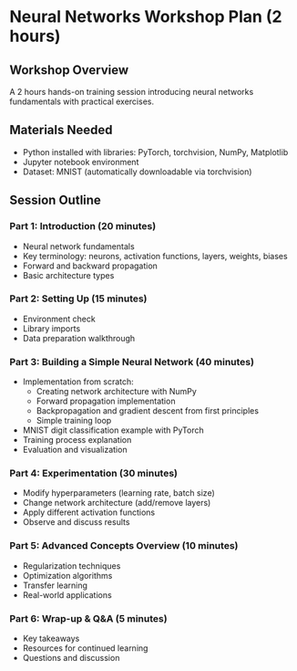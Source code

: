 # Neural Networks Workshop Plan (2 hours)

## Workshop Overview

A 2 hours hands-on training session introducing neural networks fundamentals with practical exercises.

## Materials Needed

- Python installed with libraries: PyTorch, torchvision, NumPy, Matplotlib
- Jupyter notebook environment
- Dataset: MNIST (automatically downloadable via torchvision)

## Session Outline

### Part 1: Introduction (20 minutes)

- Neural network fundamentals
- Key terminology: neurons, activation functions, layers, weights, biases
- Forward and backward propagation
- Basic architecture types

### Part 2: Setting Up (15 minutes)

- Environment check
- Library imports
- Data preparation walkthrough

### Part 3: Building a Simple Neural Network (40 minutes)

- Implementation from scratch:
  - Creating network architecture with NumPy
  - Forward propagation implementation
  - Backpropagation and gradient descent from first principles
  - Simple training loop
- MNIST digit classification example with PyTorch
- Training process explanation
- Evaluation and visualization

### Part 4: Experimentation (30 minutes)

- Modify hyperparameters (learning rate, batch size)
- Change network architecture (add/remove layers)
- Apply different activation functions
- Observe and discuss results

### Part 5: Advanced Concepts Overview (10 minutes)

- Regularization techniques
- Optimization algorithms
- Transfer learning
- Real-world applications

### Part 6: Wrap-up & Q&A (5 minutes)

- Key takeaways
- Resources for continued learning
- Questions and discussion
